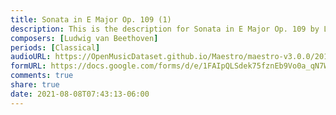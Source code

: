 ```yaml
---
title: Sonata in E Major Op. 109 (1)
description: This is the description for Sonata in E Major Op. 109 by Ludwig van Beethoven
composers: [Ludwig van Beethoven]
periods: [Classical]
audioURL: https://OpenMusicDataset.github.io/Maestro/maestro-v3.0.0/2018/MIDI-Unprocessed_Recital5-7_MID--AUDIO_05_R1_2018_wav--1.midi
formURL: https://docs.google.com/forms/d/e/1FAIpQLSdek75fznEb9Vo0a_qN7WlQLMBFSMkrP83ET8TXSrpXAsyQCA/viewform
comments: true
share: true
date: 2021-08-08T07:43:13-06:00
---
```

